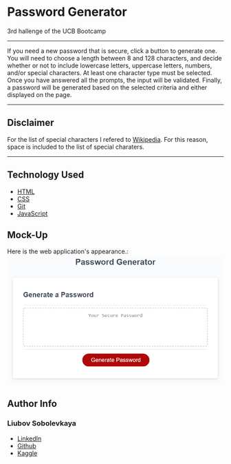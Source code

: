 # Password Generator
3rd hallenge of the UCB Bootcamp 

_______________________

If you need a new password that is secure, click a button to generate one. You will need to choose a length between 8 and 128 characters, and decide whether or not to include lowercase letters, uppercase letters, numbers, and/or special characters. At least one character type must be selected. Once you have answered all the prompts, the input will be validated. Finally, a password will be generated based on the selected criteria and either displayed on the page.

__________________________

## Disclaimer

For the list of special characters I refered to [Wikipedia]( https://en.wikipedia.org/wiki/List_of_special_characters_for_passwords). For this reason, space is included to the list of special charaters. 

__________________________
## Technology Used 

* [HTML](https://developer.mozilla.org/en-US/docs/Web/HTML)
* [CSS](https://developer.mozilla.org/en-US/docs/Web/CSS)      
* [Git](https://git-scm.com/)     
* [JavaScript](https://www.javascript.com/)

## Mock-Up

Here is the web application's appearance.:
![](./assets/03-javascript-challenge-demo.png)

## Author Info

### Liubov Sobolevkaya
* [LinkedIn](https://www.linkedin.com/in/liubov-sobolevskaya-45756a101/)
* [Github](https://github.com/LiubovSobolevskaya)
* [Kaggle](https://www.kaggle.com/lyubovsobolevskaya)
